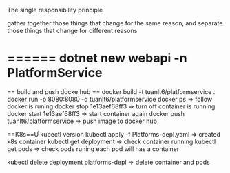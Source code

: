 The single responsibility principle

gather together those things that change for the same reason, and separate those things that change for different reasons

======
dotnet new webapi -n PlatformService
=====
== build and push docke hub ==
docker build -t tuanlt6/platformservice .
docker run -p 8080:8080 -d tuanlt6/platformservice
docker ps => follow docker is runing
docker stop 1e13aef68ff3 => turn off container is running
docker start 1e13aef68ff3 => start container again
docker push tuanlt6/platformservice => push image to docker hub


==K8s==Ư
kubectl version
kubectl apply -f Platforms-depl.yaml => created k8s container
kubectl get deployment =>  check container running
kubectl get pods =>  check pods runing
each pod will has a container

kubectl delete deployment platforms-depl => delete container and pods